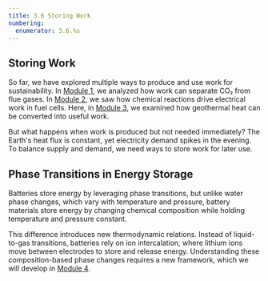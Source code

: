 ```yaml
---
title: 3.6 Storing Work
numbering:
  enumerator: 3.6.%s
---
```




## Storing Work

So far, we have explored multiple ways to produce and use work for sustainability. In [Module 1](entropy01_problem.md), we analyzed how work can separate CO₂ from flue gases. In [Module 2](fuelcell_00_chemeq.md), we saw how chemical reactions drive electrical work in fuel cells. Here, in [Module 3](phase00.md), we examined how geothermal heat can be converted into useful work. 

But what happens when work is produced but not needed immediately? The Earth's heat flux is constant, yet electricity demand spikes in the evening. To balance supply and demand, we need ways to store work for later use.



## Phase Transitions in Energy Storage

Batteries store energy by leveraging phase transitions, but unlike water phase changes, which vary with temperature and pressure, battery materials store energy by changing chemical composition while holding temperature and pressure constant.

This difference introduces new thermodynamic relations. Instead of liquid-to-gas transitions, batteries rely on ion intercalation, where lithium ions move between electrodes to store and release energy. Understanding these composition-based phase changes requires a new framework, which we will develop in [Module 4](batteries00.md).
